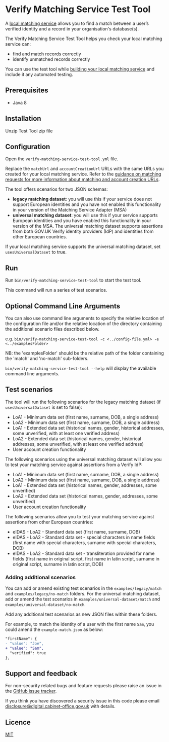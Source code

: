 # Verify Matching Service Test Tool

A [local matching service](http://alphagov.github.io/rp-onboarding-tech-docs/pages/ms/msWorks.html) allows you to find a match between a user’s verified identity and a record in your organisation's database(s).

The Verify Matching Service Test Tool helps you check your local matching service can:
* find and match records correctly
* identify unmatched records correctly

You can use the test tool while [building your local matching service](http://alphagov.github.io/rp-onboarding-tech-docs/pages/ms/msBuild.html) and include it any automated testing. 

## Prerequisites

* Java 8

## Installation

Unzip Test Tool zip file

## Configuration

Open the `verify-matching-service-test-tool.yml` file.

Replace the `matchUrl` and `accountCreationUrl` URLs with the same URLs you created for your local matching service. Refer to the [guidance on matching requests for more information about matching and account creation URLs](http://alphagov.github.io/rp-onboarding-tech-docs/pages/ms/msBuild.html#respond-to-json-matching-requests).

The tool offers scenarios for two JSON schemas:

* **legacy matching dataset**: you will use this if your service does not support European identities and you have not enabled this functionality in your version of the Matching Service Adapter (MSA)
* **universal matching dataset**: you will use this if your service supports European identities and you have enabled this functionality in your version of the MSA. The universal matching dataset supports assertions from both GOV.UK Verify identity providers (IdP) and identities from other European countries.

If your local matching service supports the universal matching dataset, set `usesUniversalDataset` to true.


## Run

Run `bin/verify-matching-service-test-tool` to start the test tool.

This command will run a series of test scenarios.

## Optional Command Line Arguments

You can also use command line arguments to specify the relative location of the configuration file and/or the relative location of the directory containing the additional scenario files described below.

e.g. `bin/verify-matching-service-test-tool -c <../config-file.yml> -e <../examplesFolder>`

NB: the 'examplesFolder' should be the relative path of the folder containing the 'match' and 'no-match' sub-folders.

`bin/verify-matching-service-test-tool --help` will display the available command line arguments.

## Test scenarios

The tool will run the following scenarios for the legacy matching dataset (if `usesUniversalDataset` is set to false):

* LoA1 - Minimum data set (first name, surname, DOB, a single address) 
* LoA2 - Minimum data set (first name, surname, DOB, a single address) 
* LoA1 - Extended data set (historical names, gender, historical addresses, some unverified, with at least one verified address) 
* LoA2 - Extended data set (historical names, gender, historical addresses, some unverified, with at least one verified address) 
* User account creation functionality

The following scenarios using the universal matching dataset will allow you to test your matching service against assertions from a Verify IdP:

* LoA1 - Minimum data set (first name, surname, DOB, a single address) 
* LoA2 - Minimum data set (first name, surname, DOB, a single address) 
* LoA1 - Extended data set (historical names, gender, addresses, some unverified) 
* LoA2 - Extended data set (historical names, gender, addresses, some unverified) 
* User account creation functionality

The following scenarios allow you to test your matching service against assertions from other European countries:

* eIDAS - LoA2 - Standard data set (first name, surname, DOB) 
* eIDAS - LoA2 - Standard data set - special characters in name fields (first name with special characters, surname with special characters, DOB) 
* eIDAS - LoA2 - Standard data set - transliteration provided for name fields (first name in original script, first name in latin script, surname in original script, surname in latin script, DOB)

### Adding additional scenarios

You can add or amend existing test scenarios in the `examples/legacy/match` and
`examples/legacy/no-match` folders. For the universal matching dataset, add or amend the test scenarios in `examples/universal-dataset/match` and `examples/universal-dataset/no-match`.

Add any additional test scenarios as new JSON files within these folders.

For example, to match the identity of a user with the first name `Sam`, you could amend the `example-match.json` as below:

```diff
"firstName": {
- "value": "Joe",
+ "value": "Sam",
  "verified": true
},
```

## Support and feedback

For non-security related bugs and feature requests please raise an issue in the [GitHub issue tracker](https://github.com/alphagov/verify-matching-service-test-tool/issues).

If you think you have discovered a security issue in this code please email disclosure@digital.cabinet-office.gov.uk with details.

## Licence

[MIT](/LICENSE)

